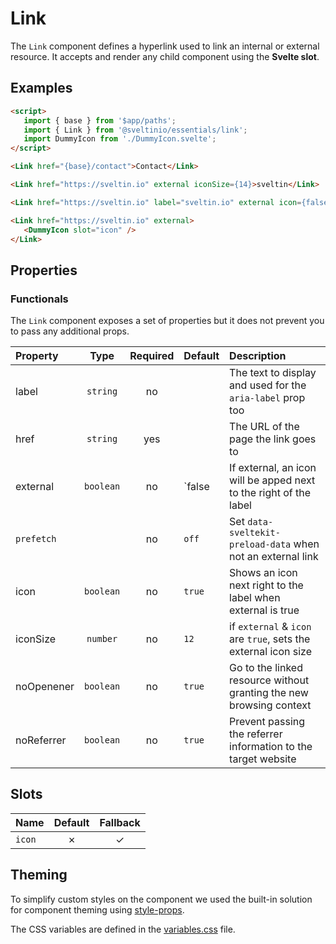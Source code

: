 # Link

The `Link` component defines a hyperlink used to link an internal or external resource. It accepts and render any child component using the **Svelte slot**.

## Examples

```html
<script>
   import { base } from '$app/paths';
   import { Link } from '@sveltinio/essentials/link';
   import DummyIcon from './DummyIcon.svelte';
</script>

<Link href="{base}/contact">Contact</Link>

<Link href="https://sveltin.io" external iconSize={14}>sveltin</Link>

<Link href="https://sveltin.io" label="sveltin.io" external icon={false}  />

<Link href="https://sveltin.io" external>
   <DummyIcon slot="icon" />
</Link>
```

## Properties

### Functionals

The `Link` component exposes a set of properties but it does not prevent you to pass any additional props.

| Property   | Type      | Required | Default  | Description                                                         |
| :--------- | :-------: | :------: | :------- | :------------------------------------------------------------------ |
| label      | `string`  |    no    |          | The text to display and used for the `aria-label` prop too          |
| href       | `string`  |   yes    |          | The URL of the page the link goes to                                |
| external   | `boolean` |    no    | `false   | If external, an icon will be apped next to the right of the label   |
| `prefetch` |           |    no    | `off`    | Set `data-sveltekit-preload-data` when not an external link         |
| icon       | `boolean` |    no    | `true`   | Shows an icon next right to the label when external is true         |
| iconSize   | `number`  |    no    | `12`     | if `external` & `icon` are `true`, sets the external icon size      |
| noOpenener | `boolean` |    no    | `true`   | Go to the linked resource without granting the new browsing context |
| noReferrer | `boolean` |    no    | `true`   | Prevent passing the referrer information to the target website      |

## Slots

| Name   | Default | Fallback |
| :----- | :-----: | :------: |
| `icon` | ✗       |    ✓     |

## Theming

To simplify custom styles on the component we used the built-in solution for component theming using [style-props].

The CSS variables are defined in the [variables.css](./variables.css) file.

<!-- Resources -->
[style-props]: https://svelte.dev/docs#template-syntax-component-directives---style-props
